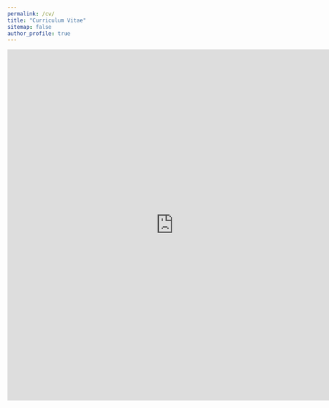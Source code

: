 ```yaml
---
permalink: /cv/
title: "Curriculum Vitae"
sitemap: false
author_profile: true
---
```

<embed src="https://jferrherz.github.io/files/resume_jacobo_ferrer.pdf" type="application/pdf" width='150%' height='800px' />
